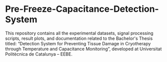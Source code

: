 # Pre-Freeze-Capacitance-Detection-System
This repository contains all the experimental datasets, signal processing scripts, result plots, and documentation related to the Bachelor's Thesis titled: “Detection System for Preventing Tissue Damage in Cryotherapy through Temperature and Capacitance Monitoring”, developed at Universitat Politècnica de Catalunya – EEBE.
